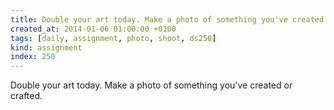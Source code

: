 ```yaml
---
title: Double your art today. Make a photo of something you've created or crafted.
created_at: 2014-01-06 01:00:00 +0100
tags: [daily, assignment, photo, shoot, ds250]
kind: assignment
index: 250
---
```


Double your art today. Make a photo of something you've created or crafted.
